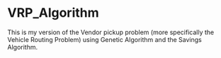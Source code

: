# VRP_Algorithm

This is my version of the Vendor pickup problem (more specifically the Vehicle Routing Problem)
using Genetic Algorithm and the Savings Algorithm.